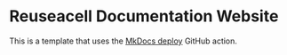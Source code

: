 # Reuseacell Documentation Website

This is a template that uses the  [MkDocs deploy](https://github.com/marketplace/actions/deploy-mkdocs) GitHub action.
